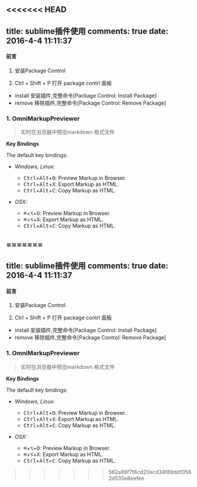 <<<<<<< HEAD
---
title: sublime插件使用
comments: true
date: 2016-4-4 11:11:37
---

#### 前言
1. 安装Package Control

2. Ctrl + Shift + P 打开 package contrl 面板
  - install 安装插件,完整命令[Package Control: Install Package]
  - remove 移除插件,完整命令[Package Control: Remove Package]


### 1. OmniMarkupPreviewer

> 实时在浏览器中预览markdown 格式文件

**Key Bindings**
  
  The default key bindings:
  
  * *Windows, Linux:*
  
    * <kbd>Ctrl</kbd>+<kbd>Alt</kbd>+<kbd>O</kbd>: Preview Markup in Browser.
    * <kbd>Ctrl</kbd>+<kbd>Alt</kbd>+<kbd>X</kbd>: Export Markup as HTML.
    * <kbd>Ctrl</kbd>+<kbd>Alt</kbd>+<kbd>C</kbd>: Copy Markup as HTML.
  
  * *OSX:*
  
    * <kbd>⌘</kbd>+<kbd>⌥</kbd>+<kbd>O</kbd>: Preview Markup in Browser.
    * <kbd>⌘</kbd>+<kbd>⌥</kbd>+<kbd>X</kbd>: Export Markup as HTML.
    * <kbd>Ctrl</kbd>+<kbd>Alt</kbd>+<kbd>C</kbd>: Copy Markup as HTML.
  
=======
---
title: sublime插件使用
comments: true
date: 2016-4-4 11:11:37
---

#### 前言
1. 安装Package Control

2. Ctrl + Shift + P 打开 package contrl 面板
  - install 安装插件,完整命令[Package Control: Install Package]
  - remove 移除插件,完整命令[Package Control: Remove Package]


### 1. OmniMarkupPreviewer

> 实时在浏览器中预览markdown 格式文件

**Key Bindings**
  
  The default key bindings:
  
  * *Windows, Linux:*
  
    * <kbd>Ctrl</kbd>+<kbd>Alt</kbd>+<kbd>O</kbd>: Preview Markup in Browser.
    * <kbd>Ctrl</kbd>+<kbd>Alt</kbd>+<kbd>X</kbd>: Export Markup as HTML.
    * <kbd>Ctrl</kbd>+<kbd>Alt</kbd>+<kbd>C</kbd>: Copy Markup as HTML.
  
  * *OSX:*
  
    * <kbd>⌘</kbd>+<kbd>⌥</kbd>+<kbd>O</kbd>: Preview Markup in Browser.
    * <kbd>⌘</kbd>+<kbd>⌥</kbd>+<kbd>X</kbd>: Export Markup as HTML.
    * <kbd>Ctrl</kbd>+<kbd>Alt</kbd>+<kbd>C</kbd>: Copy Markup as HTML.
  
>>>>>>> 562a86f7f8cd20ecd34f89dd10562d535e8eefee
  
